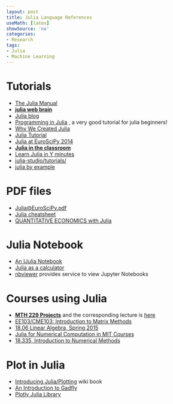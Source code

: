 ```yaml
---
layout: post
title: Julia Language References
useMath: [latex]
showSource: 'no'
categories:
- Research
tags:
- Julia
- Machine Learning
---
```


# Tutorials
 - [The Julia Manual][2]
 - [**julia web brain**][11]
 - [Julia blog][18]
 - [Programming in Julia][1] , a very good tutorial for julia beginners!
 - [Why We Created Julia][3]
 - [Julia Tutorial][4]
 - [Julia at EuroSciPy 2014][6]
 - [**Julia in the classroom**][12]
 - [Learn Julia in Y minutes][16]
 - [julia-studio/tutorials/][21]
 - [julia by example][23]
    
# PDF files
 - [Julia@EuroSciPy.pdf][7]
 - [Julia cheatsheet][15]
 - [QUANTITATIVE ECONOMICS with Julia][26]

# Julia Notebook
 - [An IJulia Notebook][8]
 - [Julia as a calculator][9]
 - [nbviewer][20] provides service to view Jupyter Notebooks
 
# Courses using Julia
 - [**MTH 229 Projects**][5] and the corresponding lecture is [here][10]
 - [EE103/CME103: Introduction to Matrix Methods][13]
 - [18.06 Linear Algebra, Spring 2015][14]
 - [Julia for Numerical Computation in MIT Courses][17]
 - [18.335, Introduction to Numerical Methods][19]

# Plot in Julia
 - [Introducing Julia/Plotting][25] wiki book
 - [An Introduction to Gadfly][24]
 - [Plotly Julia Library][22]    

[26]: http://quant-econ.net/_static/pdfs/jl-quant-econ.pdf
[25]: http://en.wikibooks.org/wiki/Introducing_Julia/Plotting
[24]: http://nbviewer.ipython.org/github/john9631/JuliaDocs/blob/master/GadflyTutorial/GadflyTutorial.ipynb
[23]: http://www.scolvin.com/juliabyexample/
[1]: http://quant-econ.net/jl/learning_julia.html
[2]: http://julia.readthedocs.org/en/latest/manual/
[3]: http://julialang.org/blog/2012/02/why-we-created-julia/
[4]: http://nbviewer.ipython.org/github/JuliaX/JuliaTutorial/blob/master/JuliaTutorial.ipynb?create=1
[5]: http://mth229.github.io/
[6]: https://github.com/stevengj/Julia-EuroSciPy14
[7]: https://github.com/stevengj/Julia-EuroSciPy14/raw/master/Julia%40EuroSciPy.pdf
[8]: http://nbviewer.ipython.org/github/stevengj/Julia-EuroSciPy14/blob/master/Overview.ipynb
[9]: http://mth229.github.io/229-projects/calculator.ipynb
[10]: http://www.math.csi.cuny.edu/~maher/teaching/2015/spring/lab/
[11]: http://webbrain.com/brainpage/brain/ACDE39E6-DF33-9199-E760-3408978F6B7C
[12]: http://julialang.org/teaching/
[13]: http://stanford.edu/class/ee103/index.html
[14]: http://web.mit.edu/18.06/www/psets.shtml
[15]: http://math.mit.edu/~stevenj/Julia-cheatsheet.pdf
[16]: http://learnxinyminutes.com/docs/julia/
[17]: https://github.com/csukuangfj/julia-mit
[18]: http://julialang.org/blog/
[19]: http://math.mit.edu/~stevenj/18.335/
[20]: http://nbviewer.ipython.org/
[21]: http://forio.com/labs/julia-studio/tutorials/
[22]: https://plot.ly/julia/